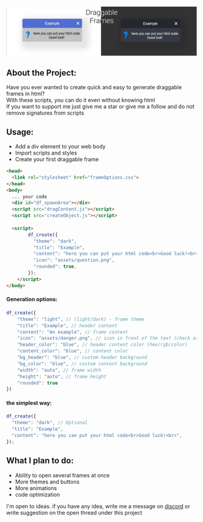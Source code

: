 ![](screenshots/header.png)

## About the Project:
Have you ever wanted to create quick and easy to generate draggable frames in html?\
With these scripts, you can do it even without knowing html\
If you want to support me just give me a star or give me a follow and do not remove signatures from scripts

## Usage:
* Add a div element to your web body
* Import scripts and styles
* Create your first draggable frame
```html
<head>
  <link rel="stylesheet" href="frameOptions.css">
</head>
<body>
  ... your code
  <div id="df_spawnArea"></div>
  <script src="dragContent.js"></script>
  <script src="createObject.js"></script>
  
  <script>
        df_create({
          "theme": "dark",
          "title": "Example",
          "content": "here you can put your html code<br>Good luck!<br>",
          "icon": "assets/question.png",
          "rounded": true,
        });
    </script>
</body>
```
#### Generation options:
```js
df_create({
    "theme": "light", // (light/dark) - frame theme
    "title": "Example", // header content
    "content": "An example", // frame content
    "icon": "assets/danger.png", // icon in front of the text (check assets folder or use own icons)
    "header_color": "blue", // header content color (hex/rgb/color)
    "content_color": "blue", // content color
    "bg_header": "blue", // custom header background
    "bg_color": "blue", // custom content background
    "width": "auto", // frame width
    "height": "auto", // frame height
    "rounded": true
})
```
#### the simplest way:
```js
df_create({
  "theme": "dark", // Optional
  "title": "Example",
  "content": "here you can put your html code<br>Good luck!<br>",
});
```

## What I plan to do:
* Ability to open several frames at once
* More themes and buttons
* More animations
* code optimization

I'm open to ideas. if you have any idea, write me a message on [discord](https://discord.com/users/639174051373383730) or write suggestion on the open thread under this project

